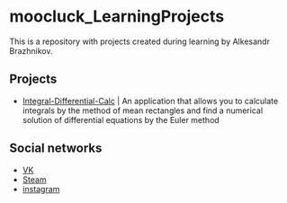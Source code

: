 # moocluck_LearningProjects
This is a repository with projects created during learning by Alkesandr Brazhnikov. 


## Projects

+ [Integral-Differential-Calc](https://github.com/moocluck/moocluck_LerningProjects/tree/Integral-Differential-Calc) | 
An application that allows you to calculate integrals by the method of mean rectangles and find a numerical solution of differential equations by the Euler method


## Social networks

+ [VK](https://vk.com/moocluck)
+ [Steam](https://steamcommunity.com/id/mooc1uck/)
+ [instagram](https://www.instagram.com/moocluck/)

